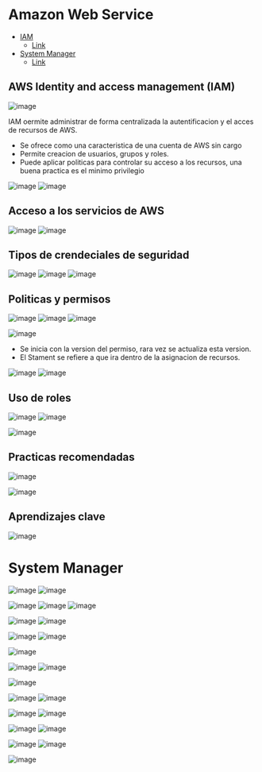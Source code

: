 # Amazon Web Service
- [IAM](https://github.com/smars1/Re-Start/blob/main/JumpStart_AWS/AWS.md#aws-identity-and-access-management-iam)
  - [Link](https://awsrestart.instructure.com/courses/866/modules/items/385610)
- [System Manager](https://github.com/smars1/Re-Start/blob/main/JumpStart_AWS/AWS.md#system-manager)
  - [Link](https://awsrestart.vitalsource.com/reader/books/JWAWSSYSTEMSMANAGER35ES/pageid/0) 


## AWS Identity and access management (IAM) 

![image](https://user-images.githubusercontent.com/42829215/171665437-f29372cb-bcd9-4a6a-9605-c84bddb14951.png)

IAM oermite administrar de forma centralizada la autentificacion y el acces de recursos de AWS.
- Se ofrece como una caracteristica de una cuenta de AWS sin cargo 
- Permite creacion de usuarios, grupos y roles.
- Puede aplicar politicas para controlar su acceso a los recursos, una buena practica es el minimo privilegio

![image](https://user-images.githubusercontent.com/42829215/171665709-05fef242-110a-4abc-a82b-3a97807fca3b.png)
![image](https://user-images.githubusercontent.com/42829215/171665737-77138e20-b0ef-40eb-8d73-973c1327c95a.png)

## Acceso a los servicios de AWS

![image](https://user-images.githubusercontent.com/42829215/171666438-0727580e-a435-42b2-922a-821d3dca49cd.png)
![image](https://user-images.githubusercontent.com/42829215/171666689-9ba06142-f5df-4d11-bf58-befe89723de8.png)

## Tipos de crendeciales de seguridad

![image](https://user-images.githubusercontent.com/42829215/171666897-6b102d8a-6a24-4c6a-b45a-250d9d6a4c8a.png)
![image](https://user-images.githubusercontent.com/42829215/171667585-0055be07-4fcf-48d2-85b5-70e33bf48551.png)
![image](https://user-images.githubusercontent.com/42829215/171667667-483dc1b6-2dfd-4140-8817-5ab615d7037b.png)

## Politicas y permisos

![image](https://user-images.githubusercontent.com/42829215/171669035-51a7dd2e-806f-4724-80c7-869742838132.png)
![image](https://user-images.githubusercontent.com/42829215/171669724-d1173302-26b8-41aa-b3fb-fb3ee452777d.png)
![image](https://user-images.githubusercontent.com/42829215/171669950-3c048db3-e9a1-4148-b196-d99feea56338.png)

![image](https://user-images.githubusercontent.com/42829215/171670184-5b00bffe-faf9-417e-b62e-53aa40e3233f.png)

- Se inicia con la version del permiso, rara vez se actualiza esta version.
- El Stament se refiere a que ira dentro de la asignacion de recursos.

![image](https://user-images.githubusercontent.com/42829215/171670458-bac86b67-9519-4a07-bbbe-06d6bc7967b4.png)
![image](https://user-images.githubusercontent.com/42829215/171672131-2d750ea2-801f-4578-afc2-75122a98195f.png)

## Uso de roles

![image](https://user-images.githubusercontent.com/42829215/171672707-001ec4c1-31ff-42c5-9352-d48741230c36.png)
![image](https://user-images.githubusercontent.com/42829215/171673001-64d44791-27d6-43f0-b4e5-6fa2e5af647a.png)


![image](https://user-images.githubusercontent.com/42829215/171673672-60b0ba1e-a024-49aa-965e-424645d6e757.png)

## Practicas recomendadas

![image](https://user-images.githubusercontent.com/42829215/171674444-c32b7284-0c86-4ece-bc82-11fdcfb8a6de.png)

![image](https://user-images.githubusercontent.com/42829215/171674900-1bd45440-be8e-4d58-b63b-d5b32946bcb9.png)

## Aprendizajes clave 

![image](https://user-images.githubusercontent.com/42829215/171674981-6c98d7ad-0ac6-46c4-be36-a076fa9508bd.png)

# System Manager

![image](https://user-images.githubusercontent.com/42829215/171879245-80836c1d-6ada-4529-97d3-894f11e5d821.png)
![image](https://user-images.githubusercontent.com/42829215/171879273-ef34670a-1f7e-4ba8-9c17-7981e47a454d.png)

![image](https://user-images.githubusercontent.com/42829215/171879308-d222fd0b-02df-4344-9ede-8d21eb7cc663.png)
![image](https://user-images.githubusercontent.com/42829215/171879526-f0e0167d-d5a0-4f3c-8cef-c3d2ac224528.png)
![image](https://user-images.githubusercontent.com/42829215/171879606-150e5c13-932a-49af-baba-8d7df121e7c3.png)

![image](https://user-images.githubusercontent.com/42829215/171879853-accf2b8b-2e51-4857-9994-360d8dbc072d.png)
![image](https://user-images.githubusercontent.com/42829215/171879925-dd8a8b8e-d1b8-4957-82ba-db3bd35359e1.png)

![image](https://user-images.githubusercontent.com/42829215/171880281-d462c639-a831-47aa-be33-5cb1133bf5fd.png)
![image](https://user-images.githubusercontent.com/42829215/171880289-34d6c901-d813-4d2b-ab85-76e70342c281.png)

![image](https://user-images.githubusercontent.com/42829215/171880599-82c4d14c-2647-4966-967f-ab557e9596ce.png)

![image](https://user-images.githubusercontent.com/42829215/171880777-ba6e8467-34b9-4316-ab70-a13f76b4773d.png)
![image](https://user-images.githubusercontent.com/42829215/171881080-cda4c489-993b-4b93-bbc7-fa0ac5df68c1.png)

![image](https://user-images.githubusercontent.com/42829215/171881090-66a7962f-1756-42e1-8fbd-8f41f09e0271.png)

![image](https://user-images.githubusercontent.com/42829215/171881410-409075f6-7cdf-4b1b-9faf-afccdfb1afd6.png)
![image](https://user-images.githubusercontent.com/42829215/171881563-b3f4cb93-1455-43c4-a759-6cbdd81c9c5a.png)

![image](https://user-images.githubusercontent.com/42829215/171881619-fbdd2dbb-b225-4120-8702-db3ad97e6bbe.png)
![image](https://user-images.githubusercontent.com/42829215/171881693-b1021bf6-b315-403f-a3a8-d7f7cfe2a96d.png)

![image](https://user-images.githubusercontent.com/42829215/171881895-45180388-2c1c-434d-b222-308574f30302.png)
![image](https://user-images.githubusercontent.com/42829215/171881905-aa8d0059-c3a7-44d0-b752-c441c1561bd6.png)

![image](https://user-images.githubusercontent.com/42829215/171882043-9d67fae0-0939-4052-a4f0-05181c3fe950.png)
![image](https://user-images.githubusercontent.com/42829215/171882063-961e9c80-48e4-4ff3-8ea2-8bd8be15d2ba.png)

![image](https://user-images.githubusercontent.com/42829215/171882162-dd538a19-ffc6-4fbd-9459-071c58f58653.png)



